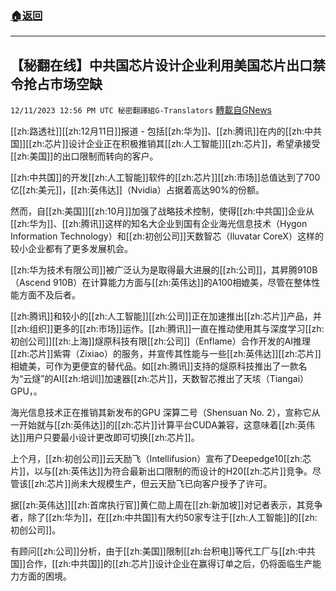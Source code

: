 ###  [:house:返回](README.md)
---


## 【秘翻在线】中共国芯片设计企业利用美国芯片出口禁令抢占市场空缺
`12/11/2023 12:56 PM UTC 秘密翻譯組G-Translators` [轉載自GNews](https://gnews.org/articles/2096446)

[[zh:路透社]][[zh:12月11日]]报道 - 包括[[zh:华为]]、[[zh:腾讯]]在内的[[zh:中共国]][[zh:芯片]]设计企业正在积极推销其[[zh:人工智能]][[zh:芯片]]，希望承接受[[zh:美国]]的出口限制而转向的客户。

  

[[zh:中共国]]的开发[[zh:人工智能]]软件的[[zh:芯片]][[zh:市场]]总值达到了700亿[[zh:美元]]，[[zh:英伟达]]（Nvidia）占据着高达90%的份额。

然而，自[[zh:美国]][[zh:10月]]加强了战略技术控制，使得[[zh:中共国]]企业从[[zh:华为]]、[[zh:腾讯]]这样的知名大企业到国有企业海光信息技术（Hygon Information Technology）和[[zh:初创公司]]天数智芯（Iluvatar CoreX）这样的较小企业都有了更多发展机会。

  

[[zh:华为技术有限公司]]被广泛认为是取得最大进展的[[zh:公司]]，其昇腾910B（Ascend 910B）在计算能力方面与[[zh:英伟达]]的A100相媲美，尽管在整体性能方面不及后者。

[[zh:腾讯]]和较小的[[zh:人工智能]][[zh:公司]]正在加速推出[[zh:芯片]]产品，并[[zh:组织]]更多的[[zh:市场]]运作。[[zh:腾讯]]一直在推动使用其与深度学习[[zh:初创公司]][[zh:上海]]燧原科技有限[[zh:公司]]（Enflame）合作开发的AI推理[[zh:芯片]]紫霄（Zixiao）的服务，并宣传其性能与一些[[zh:英伟达]][[zh:芯片]]相媲美，可作为更便宜的替代品。如[[zh:腾讯]]支持的燧原科技推出了一款名为“云燧”的AI[[zh:培训]]加速器[[zh:芯片]]，天数智芯推出了天垓（Tiangai）GPU，。

海光信息技术正在推销其新发布的GPU 深算二号（Shensuan No. 2），宣称它从一开始就与[[zh:英伟达]]的[[zh:芯片]]计算平台CUDA兼容，这意味着[[zh:英伟达]]用户只要最小设计更改即可切换[[zh:芯片]]。

上个月，[[zh:初创公司]]云天励飞（Intellifusion）宣布了Deepedge10[[zh:芯片]]，以与[[zh:英伟达]]为符合最新出口限制的而设计的H20[[zh:芯片]]竞争。尽管该[[zh:芯片]]尚未大规模生产，但云天励飞已向客户授予了许可。

  

据[[zh:英伟达]][[zh:首席执行官]]黄仁勋上周在[[zh:新加坡]]对记者表示，其竞争者，除了[[zh:华为]]，在[[zh:中共国]]有大约50家专注于[[zh:人工智能]]的[[zh:初创公司]]。

有顾问[[zh:公司]]分析，由于[[zh:美国]]限制[[zh:台积电]]等代工厂与[[zh:中共国]]合作，[[zh:中共国]]的[[zh:芯片]]设计企业在赢得订单之后，仍将面临生产能力方面的困境。

